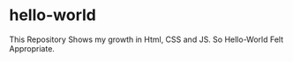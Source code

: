 # hello-world
This Repository Shows my growth in Html, CSS and JS. So Hello-World Felt Appropriate. 
